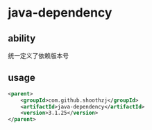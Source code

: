 # java-dependency
## ability
统一定义了依赖版本号
## usage
```xml
<parent>
    <groupId>com.github.shoothzj</groupId>
    <artifactId>java-dependency</artifactId>
    <version>3.1.25</version>
</parent>
```